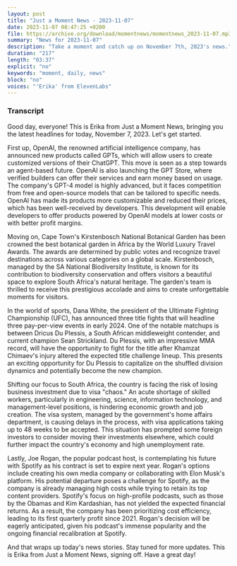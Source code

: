 ```yaml
---
layout: post
title: "Just a Moment News - 2023-11-07"
date: 2023-11-07 08:47:25 +0200
file: https://archive.org/download/momentnews/momentnews_2023-11-07.mp3
summary: "News for 2023-11-07"
description: "Take a moment and catch up on November 7th, 2023's news."
duration: "217"
length: "03:37"
explicit: "no"
keywords: "moment, daily, news"
block: "no"
voices: "'Erika' from ElevenLabs"
---
```


### Transcript

Good day, everyone! This is Erika from Just a Moment News, bringing you the latest headlines for today, November 7, 2023. Let's get started.

First up, OpenAI, the renowned artificial intelligence company, has announced new products called GPTs, which will allow users to create customized versions of their ChatGPT. This move is seen as a step towards an agent-based future. OpenAI is also launching the GPT Store, where verified builders can offer their services and earn money based on usage. The company's GPT-4 model is highly advanced, but it faces competition from free and open-source models that can be tailored to specific needs. OpenAI has made its products more customizable and reduced their prices, which has been well-received by developers. This development will enable developers to offer products powered by OpenAI models at lower costs or with better profit margins.

Moving on, Cape Town's Kirstenbosch National Botanical Garden has been crowned the best botanical garden in Africa by the World Luxury Travel Awards. The awards are determined by public votes and recognize travel destinations across various categories on a global scale. Kirstenbosch, managed by the SA National Biodiversity Institute, is known for its contribution to biodiversity conservation and offers visitors a beautiful space to explore South Africa's natural heritage. The garden's team is thrilled to receive this prestigious accolade and aims to create unforgettable moments for visitors.

In the world of sports, Dana White, the president of the Ultimate Fighting Championship (UFC), has announced three title fights that will headline three pay-per-view events in early 2024. One of the notable matchups is between Dricus Du Plessis, a South African middleweight contender, and current champion Sean Strickland. Du Plessis, with an impressive MMA record, will have the opportunity to fight for the title after Khamzat Chimaev's injury altered the expected title challenge lineup. This presents an exciting opportunity for Du Plessis to capitalize on the shuffled division dynamics and potentially become the new champion.

Shifting our focus to South Africa, the country is facing the risk of losing business investment due to visa "chaos." An acute shortage of skilled workers, particularly in engineering, science, information technology, and management-level positions, is hindering economic growth and job creation. The visa system, managed by the government's home affairs department, is causing delays in the process, with visa applications taking up to 48 weeks to be accepted. This situation has prompted some foreign investors to consider moving their investments elsewhere, which could further impact the country's economy and high unemployment rate.

Lastly, Joe Rogan, the popular podcast host, is contemplating his future with Spotify as his contract is set to expire next year. Rogan's options include creating his own media company or collaborating with Elon Musk's platform. His potential departure poses a challenge for Spotify, as the company is already managing high costs while trying to retain its top content providers. Spotify's focus on high-profile podcasts, such as those by the Obamas and Kim Kardashian, has not yielded the expected financial returns. As a result, the company has been prioritizing cost efficiency, leading to its first quarterly profit since 2021. Rogan's decision will be eagerly anticipated, given his podcast's immense popularity and the ongoing financial recalibration at Spotify.

And that wraps up today's news stories. Stay tuned for more updates. This is Erika from Just a Moment News, signing off. Have a great day!
